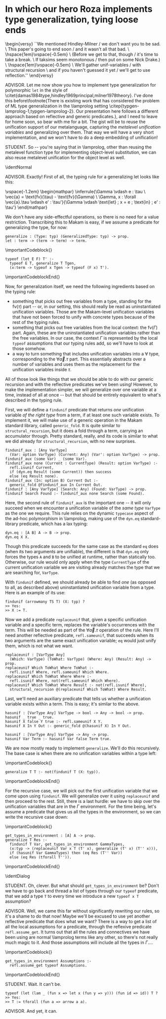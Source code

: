 # In which our hero Roza implements type generalization, tying loose ends

<!--
```makam
%use "09-metaml.md".
tests: testsuite. %testsuite tests.
```
-->

\begin{versy}
``We mentioned Hindley-Milner / we don't want you to be sad. \\
This paper's going to end soon / and it wasn't all that bad. \\
\hspace{1em}\vspace{-0.5em} \\
(Before we get to that, though / it's time to take a break. \\
If taksims seem monotonous / then put on some Nick Drake.) \\
\hspace{1em}\vspace{-0.5em} \\
We'll gather unif-variables / with structural recursion \\
and if you haven't guessed it yet / we'll get to use reflection.''
\end{versy}

ADVISOR. Let me now show you how to implement type generalization for polymorphic `let` in the style of \citet{damas1984type,hindley1969principal,milner1978theory}. I've done this before\footnote{There is existing work that has considered the problem of ML type generalization
in the \lamprolog setting \citep{typgen-lamprolog-1,typgen-lamprolog-2}. Our presentation here follows a different approach based on reflective and generic predicates.}, and I need to leave for home soon, so bear with me
for a bit. The gist will be to reuse the unification support of our metalanguage,
capturing the *metalevel unification variables* and generalizing over them. That way we will
have a very short implementation, and we won't have to do a deep embedding of unification!

STUDENT. So -- you're saying that in \lamprolog, other than reusing the metalevel function type
for implementing object-level substitution, we can also reuse metalevel unification for the
object level as well.

\identNormal

ADVISOR. Exactly! First of all, the typing rule for a generalizing let looks like this:

\vspace{-1.2em}
\begin{mathpar}
\inferrule{\Gamma \vdash e : \tau \\ \vec{a} = \text{fv}(\tau) - \text{fv}(\Gamma) \\ \Gamma, x : \forall \vec{a}.\tau \vdash e' : \tau'}{\Gamma \vdash \text{let} \; x = e \; \text{in} \; e' : \tau'}
\end{mathpar}

We don't have any side-effectful operations, so there is no need for a value
restriction. Transcribing this to Makam is easy, if we assume a predicate for
generalizing the type, for now:

```makam
generalize : (Type: typ) (GeneralizedType: typ) -> prop.
let : term -> (term -> term) -> term.
```
\importantCodeblock{}
```makam
typeof (let E F) T' :-
  typeof E T, generalize T Tgen,
  (x:term -> typeof x Tgen -> typeof (F x) T').
```
\importantCodeblockEnd{}

Now, for generalization itself, we need the following ingredients based on the typing rule:

- something that picks out free variables from a type, standing for the $\text{fv}(\tau)$ part -- or, in our setting, this should really be read as uninstantiated unification variables. Those are the Makam-level unification variables that have not been forced to unify with concrete types because of the rest of the typing rules.
- something that picks out free variables from the local context: the $\text{fv}(\Gamma)$ part. Again, these are the uninstantiated unification variables rather than the free variables. In our case, the context $\Gamma$ is represented by the local `typeof` assumptions that our typing rules add, so we'll have to look at those somehow.
- a way to turn something that includes unification variables into a $\forall$ type, corresponding to the $\forall \vec{a}.\tau$ part. This essentially abstracts over a number of variables and uses them as the replacement for the unification variables inside $\tau$.

All of those look like things that we should be able to do with our generic recursion and with the
reflective predicates we've been using! However, to make the implementation simpler, we will
generalize over one variable at a time, instead of all at once -- but that should be entirely
equivalent to what's described in the typing rule.

First, we will define a `findunif` predicate that returns *one* unification variable *of the right
type* from a term, if at least one such variable exists. To implement it, we will make use of a
generic operation in the Makam standard library, called `generic_fold`. It is quite similar to
`structural_recursion`, but it does a fold through a term, carrying an accumulator through. Pretty
standard, really, and its code is similar to what we did already for `structural_recursion`, with no
new surprises.

<!--
```makam-stdlib
generic_fold : [A'] forall A (B -> A -> B -> prop) -> B -> A' -> B -> prop.

generic_fold F Acc X Acc when refl.isconst X.

generic_fold F Acc (X : A -> B) Acc' <-
  (x:A -> (instantiate F F', F' Acc (X x) Acc')).

polyrec_foldl : forall A (B -> A -> B -> prop) -> B -> list dyn -> B -> prop.
polyrec_foldl P S nil S.
polyrec_foldl P S (cons (dyn HD) TL) S'' <-
  instantiate P P', 
  P' S HD S',
  polyrec_foldl P S' TL S''.

generic_fold F Acc X Acc' when refl.isbaseterm X <-
  refl.headargs X HD Args,
  polyrec_foldl F Acc Args Acc'.
```
-->

```makam-stdlib
findunif_aux : [Any VarType]
  (Var: option VarType) (Current: Any) (Var': option VarType) -> prop.
findunif_aux (some Var) _ (some Var).
findunif_aux none (Current : CurrentType) (Result: option VarType) :-
  refl.isunif Current,
  if (dyn.eq Result (some Current)) then success
  else (eq Result none).
findunif_aux (In: option B) Current Out :-
  generic_fold @findunif_aux In Current Out.
findunif : [Any VarType] (Search: Any) (Found: VarType) -> prop.
findunif Search Found :- findunif_aux none Search (some Found).
```

Here, the second rule of `findunif_aux` is the important one -- it will only succeed when we
encounter a unification variable of the *same type* `VarType` as the one we require. This rule 
relies on the dynamic `typecase` aspect of the ad-hoc polymorphism in \lamprolog, making
use of the `dyn.eq` standard-library predicate, which has a lax typing:

```
dyn.eq : [A B] A -> B -> prop.
dyn.eq X X.
```

Though this predicate succeeds for the same case as the standard `eq` does (when its two arguments
are unifiable), the different is that `dyn.eq` only forces the types `A` and `B` to be unified at
runtime, rather than statically too. Otherwise, our rule would only apply when the type
`CurrentType` of the current unification variable we are visiting already matches the type that we
are searching for, `VarType`.

With `findunif` defined, we should already be able to find *one* (as opposed to all, as described above)
uninstantiated unification variable from a type. Here is an example of its use:

```
findunif (arrowmany TS T) (X: typ) ?
>> Yes:
>> X := T.
```

<!--
```makam
findunif (arrowmany TS T) (X: typ) ?
>> Yes:
>> X := T,
>> T := T,
>> TS := TS.
```
-->

Now we add a predicate `replaceunif` that, given a specific unification variable and a
specific term, replaces the variable's occurrences with the term. This will be needed as part of the
$\forall \vec{a}.\tau$ operation of the rule. Here I'll need another reflective predicate,
`refl.sameunif`, that succeeds when its two arguments are the same exact unification variable;
`eq` would just unify them, which is not what we want.

```makam-stdlib
replaceunif : [VarType Any]
  (Which: VarType) (ToWhat: VarType) (Where: Any) (Result: Any) -> prop.
replaceunif Which ToWhat Where ToWhat :-
  refl.isunif Where, refl.sameunif Which Where.
replaceunif Which ToWhat Where Where :-
  refl.isunif Where, not(refl.sameunif Which Where).
replaceunif Which ToWhat Where Result :- not(refl.isunif Where),
  structural_recursion @(replaceunif Which ToWhat) Where Result.
```

Last, we'll need an auxiliary predicate that tells us whether a unification variable exists within a
term. This is easy; it's similar to the above.

```makam-stdlib
hasunif : [VarType Any] VarType -> bool -> Any -> bool -> prop.
hasunif _ true _ true.
hasunif X false Y true :- refl.sameunif X Y.
hasunif X In Y Out :- generic_fold @(hasunif X) In Y Out.

hasunif : [VarType Any] VarType -> Any -> prop.
hasunif Var Term :- hasunif Var false Term true.
```

We are now mostly ready to implement `generalize`. We'll do this recursively. The base case is when there are no unification variables within a type left:

\importantCodeblock{}
```makam
generalize T T :- not(findunif T (X: typ)).
```
\importantCodeblockEnd{}

For the recursive case, we will pick out the first unification variable that we come upon using
`findunif`. We will generalize over it using `replaceunif` and then proceed to the rest.  Still,
there is a last hurdle: we have to skip over the unification variables that are in the $\Gamma$
environment. For the time being, let's assume a predicate that gives us all the types in the
environment, so we can write the recursive case down:

\importantCodeblock{}
```makam
get_types_in_environment : [A] A -> prop.
generalize T Res :-
  findunif T Var, get_types_in_environment GammaTypes,
  (x:typ -> (replaceunif Var x T (T' x), generalize (T' x) (T'' x))),
  if (hasunif Var GammaTypes) then (eq Res (T'' Var))
  else (eq Res (tforall T'')).
```
\importantCodeblockEnd{}

\identDialog

STUDENT. Oh, clever. But what should `get_types_in_environment` be? Don't we have to go
back and thread a list of types through our `typeof` predicate, that we add a type `T` to
every time we introduce a new `typeof x T` assumption?

ADVISOR. Well, we came this far without significantly rewriting our rules, so it's a shame to do
that now!  Maybe we'll be excused to use yet another reflective predicate that does what we want?
There is a way to get a list of all the local assumptions for a predicate, through the
reflexive predicate `refl.assume_get`. It turns out that all the rules and connectives we
have been using are normal \lamprolog terms like any other, so there's not really
much magic to it. And those assumptions will include all the types in $\Gamma$....

\importantCodeblock{}
```makam
get_types_in_environment Assumptions :-
  refl.assume_get typeof Assumptions.
```
\importantCodeblockEnd{}

STUDENT. Wait. It can't be.
```makam
typeof (let (lam _ (fun x => let x (fun y => y))) (fun id => id)) T ?
>> Yes:
>> T := tforall (fun a => arrow a a).
```

ADVISOR. And yet, it can.

<!--
```makam
(* Simulate the naive rule where we don't remove all the unification variables that appear in
   the context: *)

(get_types_in_environment [] ->
  typeof (let (lam _ (fun x => let x (fun y => y)))
            (fun z => z)) T) ?
>> Yes:
>> T := tforall (fun a => arrow a (tforall (fun b => b))).
```
-->
